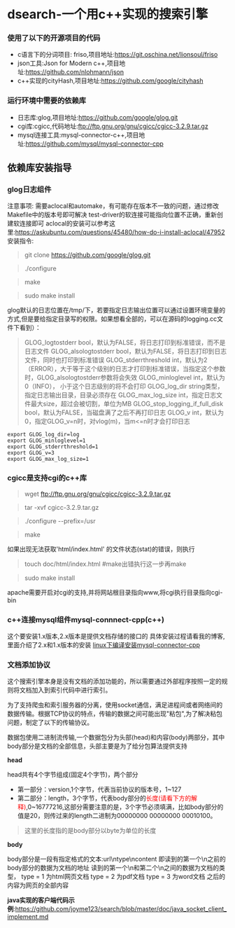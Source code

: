 # dsearch-一个用c++实现的搜索引擎


### **使用了以下的开源项目的代码**

 - c语言下的分词项目: friso,项目地址:https://git.oschina.net/lionsoul/friso
 - json工具:Json for Modern c++,项目地址:https://github.com/nlohmann/json
 - c++实现的cityHash,项目地址:https://github.com/google/cityhash
 
### **运行环境中需要的依赖库**
 - 日志库:glog,项目地址:https://github.com/google/glog.git
 - cgi库:cgicc,代码地址:ftp://ftp.gnu.org/gnu/cgicc/cgicc-3.2.9.tar.gz
 - mysql连接工具:mysql-connector-c++,项目地址:https://github.com/mysql/mysql-connector-cpp

## **依赖库安装指导**

### **glog日志组件**
注意事项:
需要aclocal和automake，有可能存在版本不一致的问题，通过修改Makefile中的版本号即可解决
test-driver的软连接可能指向位置不正确，重新创建软连接即可
aclocal的安装可以参考这里:https://askubuntu.com/questions/45480/how-do-i-install-aclocal/47952
安装指令:
 > git clone https://github.com/google/glog.git
 
 > ./configure
 
 > make
 
 > sudo make install

 glog默认的日志位置在/tmp/下，若要指定日志输出位置可以通过设置环境变量的方式,但是要给指定目录写的权限。如果想看全部的，可以在源码的logging.cc文件下看到）：
> GLOG_logtostderr bool，默认为FALSE，将日志打印到标准错误，而不是日志文件
GLOG_alsologtostderr bool，默认为FALSE，将日志打印到日志文件，同时也打印到标准错误
GLOG_stderrthreshold int，默认为2（ERROR），大于等于这个级别的日志才打印到标准错误，当指定这个参数时，GLOG_alsologtostderr参数将会失效
GLOG_minloglevel int，默认为0（INFO）， 小于这个日志级别的将不会打印
GLOG_log_dir string类型，指定日志输出目录，目录必须存在 
GLOG_max_log_size int，指定日志文件最大size，超过会被切割，单位为MB
GLOG_stop_logging_if_full_disk bool，默认为FALSE，当磁盘满了之后不再打印日志
GLOG_v int，默认为0，指定GLOG_v=n时，对vlog(m)，当m<=n时才会打印日志

```
export GLOG_log_dir=log
export GLOG_minloglevel=1
export GLOG_stderrthreshold=1
export GLOG_v=3
export GLOG_max_log_size=1
```
### **cgicc是支持cgi的c++库**

 > wget ftp://ftp.gnu.org/gnu/cgicc/cgicc-3.2.9.tar.gz
 
 > tar -xvf cgicc-3.2.9.tar.gz

 > ./configure --prefix=/usr
 
 > make

 如果出现无法获取'html/index.html' 的文件状态(stat)的错误，则执行

 > touch doc/html/index.html           #make出错执行这一步再make

 > sudo make install 



 apache需要开启对cgi的支持,并将网站根目录指向www,将cgi执行目录指向cgi-bin

### **c++连接mysql组件mysql-connnect-cpp(c++)**
这个要安装1.x版本,2.x版本是提供文档存储的接口的
具体安装过程请看我的博客,里面介绍了2.x和1.x版本的安装
[linux下编译安装mysql-connector-cpp](http://myway5.com/?post=56)


### **文档添加协议**
这个搜索引擎本身是没有文档的添加功能的，所以需要通过外部程序按照一定的规则将文档加入到索引代码中进行索引。

为了支持爬虫和索引服务器的分离，使用socket通信，满足进程间或者网络间的数据传输。根据TCP协议的特点，传输的数据之间可能出现"粘包",为了解决粘包问题，制定了以下的传输协议。

数据包使用二进制流传输,一个数据包分为头部(head)和内容(body)两部分，其中body部分是文档的全部信息，头部主要是为了给分包算法提供支持

**head**

head共有4个字节组成(固定4个字节)，两个部分
 - 第一部分：version,1个字节，代表当前协议的版本号，1~127
 - 第二部分：length，3个字节，代表body部分的<font color="red">长度(请看下方的解释)</font>,0~16777216,这部分需要注意的是，3个字节必须填满，比如body部分的值是20，则传过来的length二进制为00000000 00000000 00010100。

 > 这里的长度指的是body部分以byte为单位的长度

**body**

body部分是一段有指定格式的文本:url\ntype\ncontent
即读到的第一个\n之前的body部分的数据为文档的地址
读到的第一个\n和第二个\n之间的数据为文档的类型，
type = 1 为html网页文档
type = 2 为pdf文档
type = 3 为word文档
之后的内容为网页的全部内容

**java实现的客户端代码示例**:https://github.com/joyme123/search/blob/master/doc/java_socket_client_implement.md
